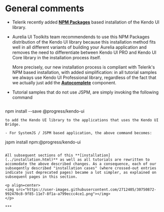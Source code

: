 # General comments

- Telerik recently added **[NPM Packages](http://docs.telerik.com/kendo-ui/intro/installation/npm#overview)** based installation of the Kendo UI library.

- Aurelia UI Toolkits team recommendends to use this NPM Packages distribution of the Kendo UI library because this installation method fits well in all different variants of building your Aurelia application and removes the need to differentiate between Kendo UI PRO and Kendo UI Core library in the installation process itself.

  More precisely, our new installation process is compliant with Telerik's NPM based installation, with added simplification: in all tutorial samples we always use Kendo UI Professional library, regardless of the fact that we actually just add the **[Autocomplete](http://aurelia-ui-toolkits.github.io/demo-kendo/#/samples/autocomplete-basic-use)** component.
- Tutorial samples that do not use JSPM, are simply invoking the following command

  ```
npm install --save @progress/kendo-ui
```
to add the Kendo UI library to the applications that uses the Kendo UI Bridge.

- For SystemJS / JSPM based application, the above command becomes:

```
jspm install npm:@progress/kendo-ui

```

All subsequent sections of this **[installation](../installation.html)** as well as all tutorials are rewritten to accomodate the above described changes. As a consequence, each of our subseqently described "installation cases" (where crossed-out entries indicate just deprecated pages) became a lot simpler, as explained on subsequent pages in this section.

<p align=center>
<img src="https://user-images.githubusercontent.com/2712405/30750872-992470c8-9f85-11e7-8f1a-a799eccc4ce1.png"></img>
</p>

***
